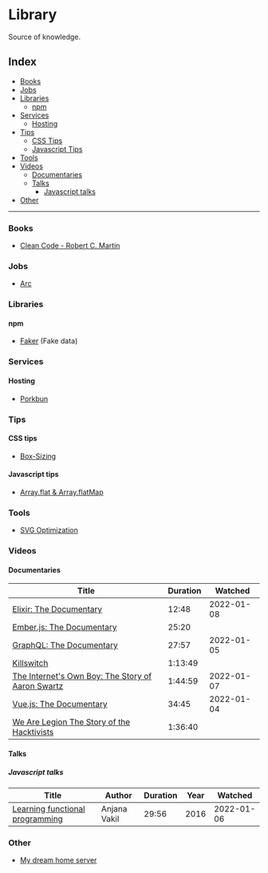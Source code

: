 # Library

Source of knowledge.

## Index

- [Books](#Books)
- [Jobs](#Jobs)
- [Libraries](#Libraries)
  - [npm](#npm)
- [Services](#Services)
  - [Hosting](#Hosting)
- [Tips](#Tips)
  - [CSS Tips](#CSS-tips)
  - [Javascript Tips](#Javascript-tips)
- [Tools](#Tools)
- [Videos](#Videos)
  - [Documentaries](#Documentaries)
  - [Talks](#Talks)
    - [Javascript talks](#javascript-talks)
- [Other](#Other)

---

### Books

- [Clean Code - Robert C. Martin](https://gist.github.com/wojteklu/73c6914cc446146b8b533c0988cf8d29)

### Jobs

- [Arc](https://arc.dev/)

### Libraries

#### npm

- [Faker](https://www.npmjs.com/package/faker/v/5.5.3) (Fake data)

### Services

#### Hosting

- [Porkbun](https://porkbun.com/)

### Tips

#### CSS tips

- [Box-Sizing](https://www.youtube.com/watch?v=Vx854s9YE78)

#### Javascript tips

- [Array.flat & Array.flatMap](https://www.youtube.com/watch?v=em_Vh7ZGrnw)

### Tools

- [SVG Optimization](https://jakearchibald.github.io/svgomg/)

### Videos

#### Documentaries

| Title                                                                                            | Duration | Watched    |
|--------------------------------------------------------------------------------------------------|----------|------------|
| [Elixir: The Documentary](https://www.youtube.com/watch?v=lxYFOM3UJzo)                           | 12:48    | 2022-01-08 |
| [Ember.js: The Documentary](https://www.youtube.com/watch?v=Cvz-9ccflKQ)                         | 25:20    |            |
| [GraphQL: The Documentary](https://www.youtube.com/watch?v=783ccP__No8)                          | 27:57    | 2022-01-05 |
| [Killswitch](https://www.youtube.com/watch?v=qW1QWot_NUE)                                        | 1:13:49  |            |
| [The Internet's Own Boy: The Story of Aaron Swartz](https://www.youtube.com/watch?v=9vz06QO3UkQ) | 1:44:59  | 2022-01-07 |
| [Vue.js: The Documentary](https://www.youtube.com/watch?v=OrxmtDw4pVI)                           | 34:45    | 2022-01-04 |
| [We Are Legion The Story of the Hacktivists](https://www.youtube.com/watch?v=4D1WJsdu6W8)        | 1:36:40  |            |

#### Talks

##### Javascript talks

| Title                                                                          | Author       | Duration | Year | Watched    |
|--------------------------------------------------------------------------------|--------------|----------|------|------------|
| [Learning functional programming](https://www.youtube.com/watch?v=e-5obm1G_FY) | Anjana Vakil | 29:56    | 2016 | 2022-01-06 |

### Other

- [My dream home server](https://www.youtube.com/watch?v=f5jNJDaztqk)
